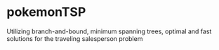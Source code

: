 # pokemonTSP
Utilizing branch-and-bound, minimum spanning trees, optimal and fast solutions for the traveling salesperson problem
